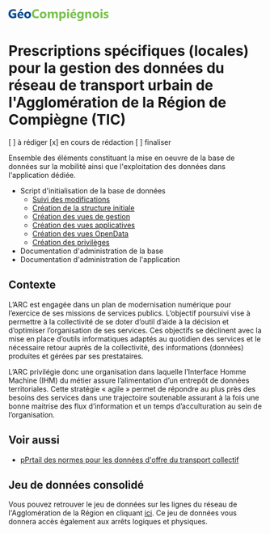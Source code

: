 ![picto](https://github.com/sigagglocompiegne/orga_gest_igeo/blob/master/doc/img/geocompiegnois_2020_reduit_v2.png)

# Prescriptions spécifiques (locales) pour la gestion des données du réseau de transport urbain de l'Agglomération de la Région de Compiègne (TIC)
[ ] à rédiger [x] en cours de rédaction [ ] finaliser

Ensemble des éléments constituant la mise en oeuvre de la base de données sur la mobilité ainsi que l'exploitation des données dans l'application dédiée.

- Script d'initialisation de la base de données
  * [Suivi des modifications](bdd/tic_00_trace.sql)
  * [Création  de la structure initiale](bdd/tic_10_squelette.sql)
  * [Création des vues de gestion](bdd/tic_20_vues_gestion.sql)
  * [Création des vues applicatives](bdd/tic_21_vues_xapps.sql)
  * [Création des vues OpenData](bdd/tic_23_vues_xopendata.sql)
  * [Création des privilèges](bdd/tic_99_grant.sql)
- Documentation d'administration de la base
- Documentation d'administration de l'application


## Contexte

L’ARC est engagée dans un plan de modernisation numérique pour l’exercice de ses missions de services publics. L’objectif poursuivi vise à permettre à la collectivité de se doter d’outil d’aide à la décision et d’optimiser l’organisation de ses services. Ces objectifs se déclinent avec la mise en place d’outils informatiques adaptés au quotidien des services et le nécessaire retour auprès de la collectivité, des informations (données) produites et gérées par ses prestataires. 

L’ARC privilégie donc une organisation dans laquelle l’Interface Homme Machine (IHM) du métier assure l’alimentation d’un entrepôt de données territoriales. Cette stratégie « agile » permet de répondre au plus près des besoins des services dans une trajectoire soutenable assurant à la fois une bonne maitrise des flux d’information et un temps d’acculturation au sein de l’organisation.

## Voir aussi

- [pPrtail des normes pour les données d'offre du transport collectif](http://www.normes-donnees-tc.org/)

## Jeu de données consolidé

Vous pouvez retrouver le jeu de données sur les lignes du réseau de l'Agglomération de la Région en cliquant [ici](https://geo.compiegnois.fr/geonetwork/srv/fre/catalog.search#/metadata/e32c4bdb-5103-4f0b-a83b-64ffaca59879). Ce jeu de données vous donnera accès également aux arrêts logiques et physiques.


